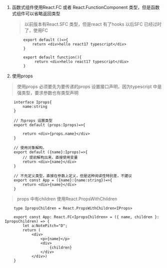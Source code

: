 1. 函数式组件使用React.FC 或者 React.FunctionComponent 类型，但是函数式组件可以省略返回类型

   > 以前版本有React.SFC 类型，但是react 有了hooks 以后SFC 已经过时了，使用FC

            export default ()=>{
                return <div>hello react17 typescript</div>
            }

            export default function(){
                 return <div>hello react17 typescript</div>
            } 

2. 使用props 

> 使用props 必须要先为要传递的props 设置接口声明，因为typescript 中是强类型，要求参数也有类型声明

        interface Iprops{
            name:string
        }

        // 为props 设置类型
        export default (props:Iprops)=>{

            return <div>{props.name}</div>
        }

        // 使用对象解构，
        export default ({name}:Iprops)=>{
            // 提前解构出来，直接使用变量
            return <div>{name}</div>
        }

        // 不先定义类型，直接在参数上定义，但是这种阅读性特别差，不建议
        export const App = ({name}:{name:string})=>{
            return <div>{name}</div>
        }

> props 中有children 使用React.PropsWithChildren<IPROPS>

        type IpropsChildren = React.PropsWithChildren<IProps>

        export const App: React.FC<IpropsChildren> = ({ name, children }: IpropsChildren) => {
            let a:NotePitch="D";
            return (
                <div>
                    <p>{name}</p>
                    <div>
                        {children}
                    </div>
                </div>)
        }